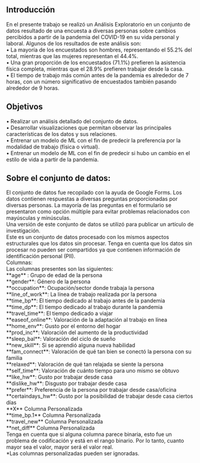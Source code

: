 <h2>Introducción</h2>
En el presente trabajo se realizó un Análisis Exploratorio en un conjunto de datos resultado de una encuesta a diversas personas sobre cambios percibidos a partir de la pandemia del COVID-19 en su vida personal y laboral. 
Algunos de los resultados de este análisis son:<br>
•	La mayoría de los encuestados son hombres, representando el 55.2% del total, mientras que las mujeres representan el 44.4%.<br>
•	Una gran proporción de los encuestados (71.1%) prefieren la asistencia física completa, mientras que el 28.9% prefieren trabajar desde la casa.<br>
•	El tiempo de trabajo más común antes de la pandemia es alrededor de 7 horas, con un número significativo de encuestados también pasando alrededor de 9 horas.<br>
<h2>Objetivos</h2>
• Realizar un análisis detallado del conjunto de datos.<br>
• Desarrollar visualizaciones  que permitan observar las principales características de los datos y sus relaciones.<br>
• Entrenar un modelo de ML con el fin de predecir la preferencia por la modalidad de trabajo (física o virtual).<br>
• Entrenar un modelo de ML con el fin de predecir si hubo un cambio en el estilo de vida a partir de la pandemia.<br>
<h2>Sobre el conjunto de datos: </h2>
El conjunto de datos fue recopilado con la ayuda de Google Forms. Los datos contienen respuestas a diversas preguntas proporcionadas por diversas personas. La mayoría de las preguntas en el formulario se presentaron como opción múltiple para evitar problemas relacionados con mayúsculas y minúsculas.<br>
Una versión de este conjunto de datos se utilizó para publicar un artículo de investigación.<br>
Este es un conjunto de datos procesado con los mismos aspectos estructurales que los datos sin procesar. Tenga en cuenta que los datos sin procesar no pueden ser compartidos ya que contienen información de identificación personal (PII).<br>
Columnas:<br>
Las columnas presentes son las siguientes:<br>
**age** : Grupo de edad de la persona<br>
**gender**: Género de la persona<br>
**occupation**: Ocupación/sector donde trabaja la persona<br>
**line_of_work**: La línea de trabajo realizada por la persona<br>
**time_bp**: El tiempo dedicado al trabajo antes de la pandemia<br>
**time_dp**: El tiempo dedicado al trabajo durante la pandemia<br>
**travel_time**: El tiempo dedicado a viajar<br>
**easeof_online**: Valoración de la adaptación al trabajo en línea<br>
**home_env**: Gusto por el entorno del hogar<br>
**prod_inc**: Valoración del aumento de la productividad<br>
**sleep_bal**: Valoración del ciclo de sueño<br>
**new_skill**: Si se aprendió alguna nueva habilidad<br>
**fam_connect**: Valoración de qué tan bien se conectó la persona con su familia<br>
**relaxed**: Valoración de qué tan relajada se siente la persona<br>
**self_time**: Valoración de cuánto tiempo para uno mismo se obtuvo<br>
**like_hw**: Gusto por trabajar desde casa<br>
**dislike_hw**: Disgusto por trabajar desde casa<br>
**prefer**: Preferencia de la persona por trabajar desde casa/oficina<br>
**certaindays_hw**: Gusto por la posibilidad de trabajar desde casa ciertos días<br>
**X** Columna Personalizada<br>
**time_bp.1** Columna Personalizada<br>
**travel_new** Columna Personalizada<br>
**net_diff** Columna Personalizada<br>
Tenga en cuenta que si alguna columna parece binaria, esto fue un problema de codificación y está en el rango binario. Por lo tanto, cuanto mayor sea el valor, mayor será el valor real.<br>
*Las columnas personalizadas pueden ser ignoradas.
